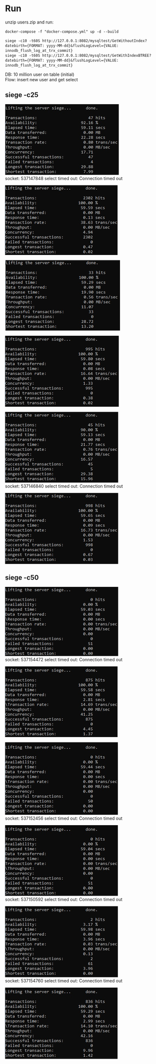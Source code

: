 # Run #  
unzip users.zip and run:  
```
docker-compose -f "docker-compose.yml" up -d --build  
```

```
siege -c10 -t60S http://127.0.0.1:8082/mysqltest/GetWithoutIndex?datebirth={FORMAT: yyyy-MM-dd}&flushLogLevel={VALUE: innodb_flush_log_at_trx_commit}  
siege -c10 -t60S http://127.0.0.1:8082/mysqltest/GetWithIndexBTREE?datebirth={FORMAT: yyyy-MM-dd}&flushLogLevel={VALUE: innodb_flush_log_at_trx_commit}  
```
DB: 10 million user on table (initial)  
Flow: insert new user and get select

## siege -c25 ##
![C10](screens/c25_flushLogLevel0.jpg "without index and with innodb_flush_log_at_trx_commit = 0")  
socket: 537147848 select timed out: Connection timed out  

![C10](screens/c25_flushLogLevel0_BTREE.jpg "with index BTREE and with innodb_flush_log_at_trx_commit = 0")  

![C10](screens/c25_flushLogLevel1.jpg "without index and with innodb_flush_log_at_trx_commit = 1")  

![C10](screens/c25_flushLogLevel1_BTREE.jpg "with index BTREE and with innodb_flush_log_at_trx_commit = 1")  

![C10](screens/c25_flushLogLevel2.jpg "without index and with innodb_flush_log_at_trx_commit = 2")  
socket: 537146840 select timed out: Connection timed out  

![C10](screens/c25_flushLogLevel2_BTREE.jpg "with index BTREE and with innodb_flush_log_at_trx_commit = 2")  

## siege -c50 ##
![C10](screens/c50_flushLogLevel0.jpg "without index and with innodb_flush_log_at_trx_commit = 0")  
socket: 537154472 select timed out: Connection timed out  

![C10](screens/c50_flushLogLevel0_BTREE.jpg "with index BTREE and with innodb_flush_log_at_trx_commit = 0")  

![C10](screens/c50_flushLogLevel1.jpg "without index and with innodb_flush_log_at_trx_commit = 1")  
socket: 537152456 select timed out: Connection timed out  

![C10](screens/c50_flushLogLevel1_BTREE.jpg "with index BTREE and with innodb_flush_log_at_trx_commit = 1")  
socket: 537150592 select timed out: Connection timed out  

![C10](screens/c50_flushLogLevel2.jpg "without index and with innodb_flush_log_at_trx_commit = 2")  
socket: 537154760 select timed out: Connection timed out  

![C10](screens/c50_flushLogLevel2_BTREE.jpg "with index BTREE and with innodb_flush_log_at_trx_commit = 2")  
